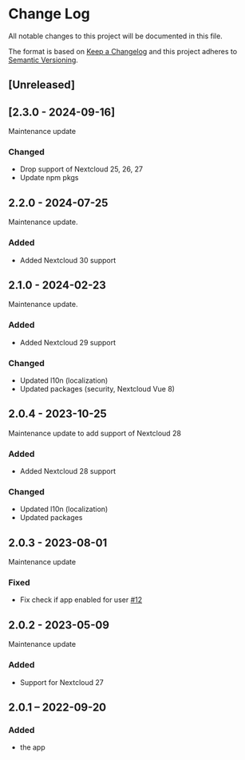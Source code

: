# Change Log
All notable changes to this project will be documented in this file.

The format is based on [Keep a Changelog](http://keepachangelog.com/)
and this project adheres to [Semantic Versioning](http://semver.org/).

## [Unreleased]

## [2.3.0 - 2024-09-16]

Maintenance update

### Changed

- Drop support of Nextcloud 25, 26, 27
- Update npm pkgs

## 2.2.0 - 2024-07-25

Maintenance update.

### Added

- Added Nextcloud 30 support

## 2.1.0 - 2024-02-23

Maintenance update.

### Added

- Added Nextcloud 29 support

### Changed

- Updated l10n (localization)
- Updated packages (security, Nextcloud Vue 8)

## 2.0.4 - 2023-10-25

Maintenance update to add support of Nextcloud 28

### Added

- Added Nextcloud 28 support

### Changed

- Updated l10n (localization)
- Updated packages

## 2.0.3 - 2023-08-01

Maintenance update

### Fixed

- Fix check if app enabled for user [#12](https://github.com/nextcloud/integration_excalidraw/pull/12)

## 2.0.2 - 2023-05-09

Maintenance update

### Added

* Support for Nextcloud 27

## 2.0.1 – 2022-09-20
### Added
* the app
